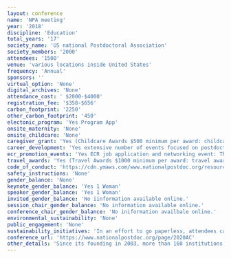 ```yaml
---
layout: conference 
name: 'NPA meeting'
year: '2018'
discipline: 'Education'
total_years: '17'
society_name: 'US national Postdoctoral Association'
society_members: '2000'
attendees: '1500'
venue: 'various locations inside United States'
frequency: 'Annual'
sponsors: ''
virtual_option: 'None'
digital_archives: 'None'
attendance_cost: ' $2000-$4000'
registration_fee: '$358-$656'
carbon_footprint: '2250'
other_carbon_footprint: '450'
electonic_program: 'Yes Program App'
onsite_maternity: 'None'
onsite_childcare: 'None'
caregiver_grant: 'Yes (Childcare Awards $500 minimum per award: childcare awards cover childcare expenses while attending the conference up to the limit of the award. Funds will be competitively awarded and limited to one per institution)'
career_development: 'Yes extensive number of events focused on postdoctoral researchers seeking employment: Career & Networking Event: The 2020 NPA Career & Networking Event is dedicated to facilitating the transition of highly-skilled postdoctoral researchers and graduate students into the academic and industry job markets. Postdocs and organizations will have the opportunity to network and discuss career opportunities.  '
ecr_promotion_events: 'Yes ECR job application and networking event: The 2020 NPA Career & Networking Event is dedicated to facilitating the transition of highly-skilled postdoctoral researchers and graduate students into the academic and industry job markets. Postdocs and organizations will have the opportunity to network and discuss career opportunities. The Career & Networking Event will take place during the 2020 Annual Conference.   Also Package Sponsorship Opportunities.  President $10,000: sponsorship of the opening reception, sponsorship of the keynote address, sponsorship of one workshop session, one full-page ad in the program book, three complimentary conference registrations, premium exhibit table, logo in rotating slideshow, mobile event app ad [one packages available] Ambassador $9,000: sponsorship of one plenary session, sponsorship of one workshop session, one full-page ad in the program book, two complimentary conference registrations, premium exhibit table, logo in rotating slideshow, mobile event app ad [two packages available] Governor $8,000: sponsorship of one lunch session or one breakfast, sponsorship of one workshop session, one full-page ad in the program book, two complimentary conference registrations, standard exhibit table, logo in rotating slideshow, mobile event app ad [five packages available] Senator $7,000: sponsorship of one networking break, sponsorship of one workshop session, one half-page ad in the program book, one complimentary conference registration, standard exhibit table, mobile event app ad [five packages available] Representative $4,000: sponsorship of one workshop session, one half-page ad in the program book, one complimentary conference registration, standard exhibit table, mobile event app ad [five packages available]'
travel_awards: 'Yes (Travel Awards $1000 minimum per award: travel awards cover registration, lodging, and travel expenses for postdoctoral researchers to attend the conference. Funds will be competitively awarded and limited to one per institution [unlimited packages available] Registration Awards $500 minimum per award: registration awards covers registration for local postdocs to attend the conference. Funds will be competitively awarded with no limit per institution [unlimited packages available])'
code_of_conduct: 'https://cdn.ymaws.com/www.nationalpostdoc.org/resource/resmgr/docs/npa_code_of_conduct.pdf'
safety_instructions: 'None'
gender_balance: 'None'
keynote_gender_balance: 'Yes 1 Woman'
speaker_gender_balance: 'Yes 1 Woman'
invited_gender_balance: 'No iinformation available online.'
session_chair_gender_balance: 'No information available online.'
conference_chair_gender_balance: 'No iniformation availbale online.'
environmental_sustainability: 'None'
public_engagement: 'None'
sustainability_initiatives: 'In an effort to go paperless, attendees can use the conference app to view the conference schedule, connect with fellow attendees, exchange information, share pictures, and post to social media, all while seeing your logo and company name scroll across the screen.  Mobile Event App Presenting App Sponsor $1,500: organizations logo and website will open the app for each attendee [one package available] SOLD OUT     Mobile Event Rotating Banner Ad Sponsor $350: organizations logo, linked to your website, will be seen in the app rotation [unlimited packages available] '
conference_url: 'https://www.nationalpostdoc.org/page/2020AC'
other_details: 'Since its founding in 2003, more than 160 institutions have adopted portions of the NPA’s Recommendations for Postdoctoral Policies and Practices. Today the NPA has 180 institutional members, whose research efforts are supported by 40,000 postdocs, and 2,000 individual members'
---
```

